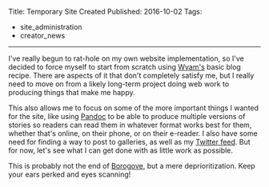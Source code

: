 Title: Temporary Site Created
Published: 2016-10-02
Tags:
  - site_administration
  - creator_news
---

I've really begun to rat-hole on my own website implementation, so I've decided to force myself to
start from scratch using [Wyam's](http://wyam.io/) basic blog recipe. There are aspects of it that
don't completely satisfy me, but I really need to move on from a likely long-term project doing web
work to producing things that make me happy.

This also allows me to focus on some of the more important things I wanted for the site, like using
[Pandoc](http://pandoc.org/) to be able to produce multiple versions of stories so readers can read
them in whatever format works best for them, whether that's online, on their phone, or on their
e-reader. I also have some need for finding a way to post to galleries, as well as my [Twitter
feed](https://twitter.com/chimerror). But for now, let's see what I can get done with as little work
as possible.

This is probably not the end of [Borogove](https://github.com/foobardog/Borogove), but a mere
deprioritization. Keep your ears perked and eyes scanning!
